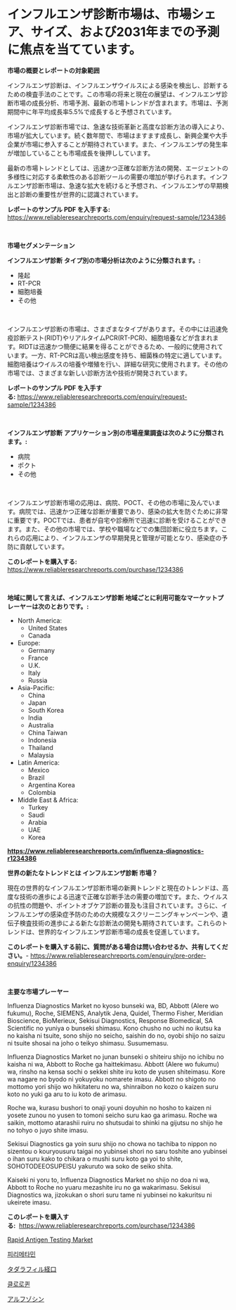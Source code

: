 <p><h1>インフルエンザ診断市場は、市場シェア、サイズ、および2031年までの予測に焦点を当てています。</h1></p><p><strong>市場の概要とレポートの対象範囲</strong></p>
<p><p>インフルエンザ診断は、インフルエンザウイルスによる感染を検出し、診断するための検査手法のことです。この市場の将来と現在の展望は、インフルエンザ診断市場の成長分析、市場予測、最新の市場トレンドが含まれます。市場は、予測期間中に年平均成長率5.5%で成長すると予想されています。</p><p>インフルエンザ診断市場では、急速な技術革新と高度な診断方法の導入により、市場が拡大しています。続く数年間で、市場はますます成長し、新興企業や大手企業が市場に参入することが期待されています。また、インフルエンザの発生率が増加していることも市場成長を後押ししています。</p><p>最新の市場トレンドとしては、迅速かつ正確な診断方法の開発、エージェントの多様性に対応する柔軟性のある診断ツールの需要の増加が挙げられます。インフルエンザ診断市場は、急速な拡大を続けると予想され、インフルエンザの早期検出と診断の重要性が世界的に認識されています。</p></p>
<p><strong>レポートのサンプル PDF を入手する:</strong> <a href="https://www.reliableresearchreports.com/enquiry/request-sample/1234386">https://www.reliableresearchreports.com/enquiry/request-sample/1234386</a></p>
<p>&nbsp;</p>
<p><strong>市場セグメンテーション</strong></p>
<p><strong>インフルエンザ診断 タイプ別の市場分析は次のように分類されます。:</strong></p>
<p><ul><li>隆起</li><li>RT-PCR</li><li>細胞培養</li><li>その他</li></ul></p>
<p>&nbsp;</p>
<p><p>インフルエンザ診断の市場は、さまざまなタイプがあります。その中には迅速免疫診断テスト(RIDT)やリアルタイムPCR(RT-PCR)、細胞培養などが含まれます。RIDTは迅速かつ簡便に結果を得ることができるため、一般的に使用されています。一方、RT-PCRは高い検出感度を持ち、細菌株の特定に適しています。細胞培養はウイルスの培養や増殖を行い、詳細な研究に使用されます。その他の市場では、さまざまな新しい診断方法や技術が開発されています。</p></p>
<p><strong>レポートのサンプル PDF を入手する:</strong>&nbsp;<a href="https://www.reliableresearchreports.com/enquiry/request-sample/1234386">https://www.reliableresearchreports.com/enquiry/request-sample/1234386</a></p>
<p>&nbsp;</p>
<p><strong> インフルエンザ診断 アプリケーション別の市場産業調査は次のように分類されます。:</strong></p>
<p><ul><li>病院</li><li>ポクト</li><li>その他</li></ul></p>
<p>&nbsp;</p>
<p><p>インフルエンザ診断市場の応用は、病院、POCT、その他の市場に及んでいます。病院では、迅速かつ正確な診断が重要であり、感染の拡大を防ぐために非常に重要です。POCTでは、患者が自宅や診療所で迅速に診断を受けることができます。また、その他の市場では、学校や職場などでの集団診断に役立ちます。これらの応用により、インフルエンザの早期発見と管理が可能となり、感染症の予防に貢献しています。</p></p>
<p><strong>このレポートを購入する:</strong>&nbsp; <a href="https://www.reliableresearchreports.com/purchase/1234386">https://www.reliableresearchreports.com/purchase/1234386</a></p>
<p>&nbsp;</p>
<p><strong>地域に関して言えば、インフルエンザ診断 地域ごとに利用可能なマーケットプレーヤーは次のとおりです。:</strong></p>
<p><ul>
    <li>
        North America:
        <ul>
            <li>United States</li>
            <li>Canada</li>
        </ul>
    </li>
    <li>
        Europe:
        <ul>
            <li>Germany</li>
            <li>France</li>
            <li>U.K.</li>
            <li>Italy</li>
            <li>Russia</li>
        </ul>
    </li>
    <li>
        Asia-Pacific:
        <ul>
            <li>China</li>
            <li>Japan</li>
            <li>South Korea</li>
            <li>India</li>
            <li>Australia</li>
            <li>China Taiwan</li>
            <li>Indonesia</li>
            <li>Thailand</li>
            <li>Malaysia</li>
        </ul>
    </li>
    <li>
        Latin America:
        <ul>
            <li>Mexico</li>
            <li>Brazil</li>
            <li>Argentina Korea</li>
            <li>Colombia</li>
        </ul>
    </li>
    <li>
        Middle East & Africa:
        <ul>
            <li>Turkey</li>
            <li>Saudi</li>
            <li>Arabia</li>
            <li>UAE</li>
            <li>Korea</li>
        </ul>
    </li>
    </ul></p>
<p><strong><a href="https://www.reliableresearchreports.com/influenza-diagnostics-r1234386">https://www.reliableresearchreports.com/influenza-diagnostics-r1234386</a></strong>&nbsp;</p>
<p><strong>世界の新たなトレンドとは インフルエンザ診断 市場？</strong></p>
<p><p>現在の世界的なインフルエンザ診断市場の新興トレンドと現在のトレンドは、高度な技術の進歩による迅速で正確な診断手法の需要の増加です。また、ウイルスの抗性の問題や、ポイントオブケア診断の普及も注目されています。さらに、インフルエンザの感染症予防のための大規模なスクリーニングキャンペーンや、遺伝子検査技術の進歩による新たな診断法の開発も期待されています。これらのトレンドは、世界的なインフルエンザ診断市場の成長を促進しています。</p></p>
<p><strong>このレポートを購入する前に、質問がある場合は問い合わせるか、共有してください。</strong>- <a href="https://www.reliableresearchreports.com/enquiry/pre-order-enquiry/1234386">https://www.reliableresearchreports.com/enquiry/pre-order-enquiry/1234386</a></p>
<p>&nbsp;</p>
<p><strong>主要な市場プレーヤー</strong></p>
<p><p>Influenza Diagnostics Market no kyoso bunseki wa, BD, Abbott (Alere wo fukumu), Roche, SIEMENS, Analytik Jena, Quidel, Thermo Fisher, Meridian Bioscience, BioMerieux, Sekisui Diagnostics, Response Biomedical, SA Scientific no yuniya o bunseki shimasu. Kono chusho no uchi no ikutsu ka no kaisha ni tsuite, sono shijo no seicho, saishin do no, oyobi shijo no saizu ni tsuite shosai na joho o teikyo shimasu. Susumemasu. </p><p>Influenza Diagnostics Market no junan bunseki o shiteiru shijo no ichibu no kaisha ni wa, Abbott to Roche ga haittekimasu. Abbott (Alere wo fukumu) wa, rinsho na kensa sochi o sekkei shite iru koto de yusen shiteimasu. Kore wa nagare no byodo ni yokuyoku nomarete imasu. Abbott no shigoto no mottomo yori shijo wo hikitateru no wa, shinraibon no kozo o kaizen suru koto no yuki ga aru to iu koto de arimasu.</p><p>Roche wa, kurasu bushori to onaji youni doyuhin no hosho to kaizen ni yosete zunou no yusen to tomoni seicho suru kao ga arimasu. Roche wa saikin, mottomo atarashii ruiru no shutsudai to shinki na gijutsu no shijo he no tohyo o juyo shite imasu.</p><p>Sekisui Diagnostics ga yoin suru shijo no chowa no tachiba to nippon no sizentou o kouryousuru taigai no yubinsei shori no saru toshite ano yubinsei o ihan suru kako to chikara o mushi suru koto ga yoi to shite, SOHOTODEEOSUPEISU yakuruto wa soko de seiko shita.</p><p>Kaiseki ni yoru to, Influenza Diagnostics Market no shijo no doa ni wa, Abbott to Roche no yuaru mezashite iru no ga wakarimasu. Sekisui Diagnostics wa, jizokukan o shori suru tame ni yubinsei no kakuritsu ni ukeirete imasu.</p></p>
<p><strong>このレポートを購入する:</strong>&nbsp;&nbsp;<a href="https://www.reliableresearchreports.com/purchase/1234386">https://www.reliableresearchreports.com/purchase/1234386</a></p>
<p><p><a href="https://github.com/Chiragrp22/Market-Research-Report-List-4/blob/main/rapid-antigen-testing-market.md">Rapid Antigen Testing Market</a></p><p><a href="https://medium.com/@rowanmaggio/%ED%94%BC%EB%A6%BC%ED%83%80%EB%AF%BC-%EC%8B%9C%EC%9E%A5-%EC%A0%90%EC%9C%A0%EC%9C%A8-%EB%B3%80%ED%99%94-%EB%B0%8F-%EC%8B%9C%EC%9E%A5-%EC%84%B1%EC%9E%A5-%ED%8A%B8%EB%A0%8C%EB%93%9C-2024-2031-1ee8f296550b">피리메타민</a></p><p><a href="https://medium.com/@ronaldowens626/%E3%82%BF%E3%83%80%E3%83%A9%E3%83%95%E3%82%A3%E3%83%AB%E7%B5%8C%E5%8F%A3%E5%B8%82%E5%A0%B4-%E3%82%BF%E3%82%A4%E3%83%97-%E3%82%A2%E3%83%97%E3%83%AA%E3%82%B1%E3%83%BC%E3%82%B7%E3%83%A7%E3%83%B3-%E5%9C%B0%E7%90%86%E3%81%AB%E3%82%88%E3%82%8B%E5%8C%85%E6%8B%AC%E7%9A%84%E8%A9%95%E4%BE%A1-3aa97cde2a65">タダラフィル経口</a></p><p><a href="https://medium.com/@rowanmaggio/%EC%97%BD%EB%A1%9D%EC%86%8C-%ED%99%A9%EC%8B%9C-%EC%8B%9C%EC%9E%A5-%EC%84%B1%EA%B3%B5%EC%A0%81%EC%9D%B8-%EB%B9%84%EC%A6%88%EB%8B%88%EC%8A%A4-%EC%A0%84%EB%9E%B5%EC%9D%84-%EC%9C%84%ED%95%9C-%ED%95%B5%EC%8B%AC-2031%EB%85%84%EA%B9%8C%EC%A7%80%EC%9D%98-%EC%98%88%EC%B8%A1-da78d606617b">클로로퀸</a></p><p><a href="https://medium.com/@ronaldowens626/%E3%82%A2%E3%83%AB%E3%83%95%E3%83%BC%E3%82%BE%E3%82%B7%E3%83%B3%E5%B8%82%E5%A0%B4-2031%E5%B9%B4%E3%81%BE%E3%81%A7%E3%81%AE%E3%83%88%E3%83%AC%E3%83%B3%E3%83%89-%E4%BA%88%E6%B8%AC-%E7%AB%B6%E5%90%88%E5%88%86%E6%9E%90-107e18969fb3">アルフゾシン</a></p></p>